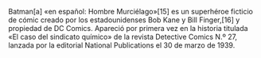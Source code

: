Batman[a]​ «en español: Hombre Murciélago»[15]​ es un superhéroe ficticio de cómic creado por los estadounidenses Bob Kane y Bill Finger,[16]​ y propiedad de DC Comics. Apareció por primera vez en la historia titulada «El caso del sindicato químico» de la revista Detective Comics N.º 27, lanzada por la editorial National Publications el 30 de marzo de 1939.
